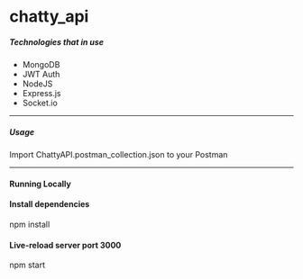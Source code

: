 # chatty_api

##### Technologies that in use
- MongoDB
- JWT Auth
- NodeJS
- Express.js
- Socket.io

---------------
##### Usage
Import ChattyAPI.postman_collection.json to your Postman

---------------
#### Running Locally

#### Install dependencies
npm install

#### Live-reload server port 3000
npm start

